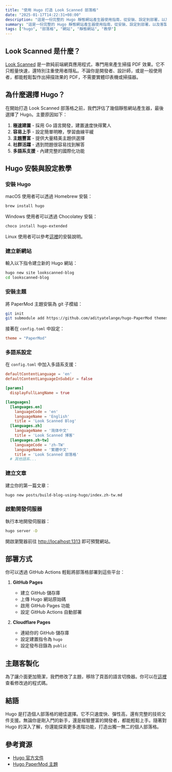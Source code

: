 ```yaml
---
title: "使用 Hugo 打造 Look Scanned 部落格"
date: "2025-01-17T14:22:31+08:00"
description: "這是一份完整的 Hugo 靜態網站產生器使用指南，從安裝、設定到部署，以及客製化技巧，適合各階段的開發者參考。"
summary: "這是一份完整的 Hugo 靜態網站產生器使用指南，從安裝、設定到部署，以及客製化技巧，適合各階段的開發者參考。"
tags: ["hugo", "部落格", "網站", "靜態網站", "教學"]
---
```


## Look Scanned 是什麼？

[Look Scanned](https://lookscanned.io) 是一款純前端網頁應用程式，專門用來產生掃描 PDF 效果。它不只輕量快速，還特別注重使用者隱私。不論你是開發者、設計師，或是一般使用者，都能輕鬆製作出掃描效果的 PDF，不需要實體印表機或掃描器。

## 為什麼選擇 Hugo？

在開始打造 Look Scanned 部落格之前，我們評估了幾個靜態網站產生器，最後選擇了 Hugo。主要原因如下：

1. **極速建置** - 採用 Go 語言開發，建置速度快得驚人
2. **容易上手** - 設定簡單明瞭，學習曲線平緩
3. **主題豐富** - 提供大量精美主題供選擇
4. **社群活躍** - 遇到問題很容易找到解答
5. **多語系支援** - 內建完整的國際化功能

## Hugo 安裝與設定教學

### 安裝 Hugo

macOS 使用者可以透過 Homebrew 安裝：

```bash
brew install hugo
```

Windows 使用者可以透過 Chocolatey 安裝：

```bash
choco install hugo-extended
```

Linux 使用者可以參考[這裡](https://gohugo.io/installation/linux/)的安裝說明。

### 建立新網站

輸入以下指令建立新的 Hugo 網站：

```bash
hugo new site lookscanned-blog
cd lookscanned-blog
```

### 安裝主題

將 PaperMod 主題安裝為 git 子模組：

```bash
git init
git submodule add https://github.com/adityatelange/hugo-PaperMod themes/PaperMod
```

接著在 `config.toml` 中設定：

```toml
theme = "PaperMod"
```

### 多語系設定

在 `config.toml` 中加入多語系支援：

```toml
defaultContentLanguage = 'en'
defaultContentLanguageInSubdir = false

[params]
  displayFullLangName = true

[languages]
  [languages.en]
    languageCode = 'en'
    languageName = 'English'
    title = 'Look Scanned Blog'
  [languages.zh]
    languageName = '简体中文'
    title = 'Look Scanned 博客'
  [languages.zh-tw]
    languageCode = 'zh-TW'
    languageName = '繁體中文'
    title = 'Look Scanned 部落格'
  # 其他語系...
```

### 建立文章

建立你的第一篇文章：

```bash
hugo new posts/build-blog-using-hugo/index.zh-tw.md
```

### 啟動開發伺服器

執行本地開發伺服器：

```bash
hugo server -D
```

開啟瀏覽器前往 [http://localhost:1313](http://localhost:1313) 即可預覽網站。

## 部署方式

你可以透過 GitHub Actions 輕鬆將部落格部署到這些平台：

1. **GitHub Pages**

   - 建立 GitHub 儲存庫
   - 上傳 Hugo 網站原始碼
   - 啟用 GitHub Pages 功能
   - 設定 GitHub Actions 自動部署

2. **Cloudflare Pages**
   - 連結你的 GitHub 儲存庫
   - 設定建置指令為 `hugo`
   - 設定發布目錄為 `public`

## 主題客製化

為了讓介面更加簡潔，我們修改了主題，移除了頁首的語言切換器。你可以在[這裡](https://github.com/lookscanned/lookscanned-blog/blob/main/layouts/partials/header.html)查看修改過的程式碼。

## 結語

Hugo 是打造個人部落格的絕佳選擇。它不只速度快、彈性高，還有完整的技術文件支援。無論你是剛入門的新手，還是經驗豐富的開發者，都能輕鬆上手。隨著對 Hugo 的深入了解，你還能探索更多進階功能，打造出獨一無二的個人部落格。

## 參考資源

- [Hugo 官方文件](https://gohugo.io/documentation/)
- [Hugo PaperMod 主題](https://github.com/adityatelange/hugo-PaperMod)
